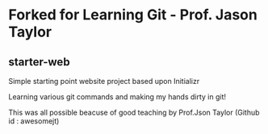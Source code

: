 # Forked for Learning Git - Prof. Jason Taylor
## starter-web
Simple starting point website project based upon Initializr

Learning various git commands and making my hands dirty in git!

This was all possible beacuse of good teaching by Prof.Json Taylor (Github id : awesomejt)
